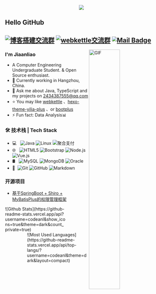 <div align="center">
  <img src="https://user-images.githubusercontent.com/84824883/202413643-59db0b20-2618-4f6f-96cd-c119248ffc6e.png"></img>
</div>

## Hello GitHub

[![博客搭建交流群](https://img.shields.io/badge/博客搭建QQ群-422625065-red.svg "博客搭建交流群")](https://jq.qq.com/?_wv=1027&k=58Ypj9z "博客搭建交流群")
[![webkettle交流群](https://img.shields.io/badge/webkettle交流群-487063343-red.svg "webkettle交流群")](https://jq.qq.com/?_wv=1027&k=55kiWBY "webkettle交流群")
[![Mail Badge](https://img.shields.io/badge/-joeysiwei@gmail.com-c14438?style=flat&logo=Gmail&logoColor=white&link=mailto:joeysiwei@gmail.com)](mailto:joeysiwei@gmail.com)
---
<img align="right" width=45% alt="GIF" src="https://user-images.githubusercontent.com/84824883/202413915-8bc84d26-c7f0-43d4-aef9-10b997090098.gif" />



### I'm Jiaanliao

- A Computer Engineering Undergraduate Student. & Open Source enthusiast.
- 🌱 Currently working in Hangzhou, China.
- 💬 Ask me about Java, TypeScript and my projects on [2434387555@qq.com](mailto:2434387555@qq.com)
- ⭐ You may like [webkettle](https://github.com/JoeyBling/webkettle) 、[hexo-theme-yilia-plus](https://github.com/JoeyBling/hexo-theme-yilia-plus) 、or [bootplus](https://github.com/JoeyBling/bootplus)
- ⚡ Fun fact: Data Analysis📊

### 🛠 技术栈 | Tech Stack

- 💻 &#160; ![Java](https://img.shields.io/badge/-Java-333333?style=flat&logo=Java&logoColor=007396)
![Linux](https://img.shields.io/badge/-Linux-333333?style=flat&logo=Linux&logoColor=FCC624)
![聚合支付](https://img.shields.io/badge/-聚合支付-333333?style=flat&logo=payoneer&logoColor=FF4800)
- 🌐 &#160; 
![HTML5](https://img.shields.io/badge/-HTML5-333333?style=flat&logo=HTML5)
![Bootstrap](https://img.shields.io/badge/-Bootstrap-333333?style=flat&logo=bootstrap&logoColor=563D7C)
![Node.js](https://img.shields.io/badge/-Node.js-333333?style=flat&logo=node.js)
![Vue.js](https://img.shields.io/badge/-VueJS-333333?style=flat&logo=Vue.js)
- 🛢 &#160; ![MySQL](https://img.shields.io/badge/-MySQL-333333?style=flat&logo=mysql)
![MongoDB](https://img.shields.io/badge/-MongoDB-333333?style=flat&logo=mongodb)
![Oracle](https://img.shields.io/badge/-Oracle-333333?style=flat&logo=Oracle)
- 🔧 &#160;![Git](https://img.shields.io/badge/-Git-333333?style=flat&logo=git)
![GitHub](https://img.shields.io/badge/-GitHub-333333?style=flat&logo=github)
![Markdown](https://img.shields.io/badge/-Markdown-333333?style=flat&logo=markdown)

### 开源项目
- [基于SpringBoot + Shiro + MyBatisPlus的权限管理框架](https://github.com/JoeyBling/bootplus)


<div style="float:left;width:40%;">
  ![Github Stats](https://github-readme-stats.vercel.app/api?username=codeanl&show_icons=true&theme=dark&count_private=true)
</div>
<div style="float:right;width:40%;">
  ![Most Used Languages](https://github-readme-stats.vercel.app/api/top-langs/?username=codeanl&theme=dark&layout=compact)
</div>


